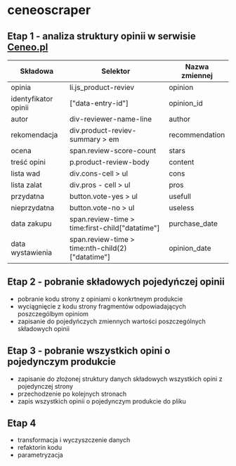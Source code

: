 # ceneoscraper
## Etap 1 - analiza struktury opinii w serwisie [Ceneo.pl](https://www.ceneo.pl)

 |Składowa                |Selektor                                        |Nazwa zmiennej|
 |------------------------|------------------------------------------------|--------------|
 |opinia                  |li.js_product-reviev                            |opinion       |
 |identyfikator opinii    |["data-entry-id"]                               |opinion_id    |
 |autor                   |div-reviewer-name-line                          |author        |
 |rekomendacja            |div.product-reviev-summary > em                 |recommendation|
 |ocena                   |span.review-score-count                         |stars         |
 |treść opini             |p.product-review-body                           |content       |
 |lista wad               |div.cons-cell > ul                              |cons          |
 |lista zalat             |div.pros - cell > ul                            |pros          |
 |przydatna               |button.vote-yes > ul                            |usefull       |
 |nieprzydatna            |button.vote-no > ul                             |useless       |
 |data zakupu             |span.review-time > time:first-child["datatime"] |purchase_date |
 |data wystawienia        |span.review-time > time:nth-child(2)["datatime"]|opinion_date  |
 ## Etap 2 - pobranie składowych pojedyńczej opinii
 - pobranie kodu strony z opiniami o konkrtneym produkcie
 - wyciągnięcie z kodu strony fragmentów odpowiadających poszczególbym opiniom
 - zapisanie do pojedyńczych zmiennych wartości poszczególnych składowych opinii
 ## Etap 3 - pobranie wszystkich opini o pojedynczym produkcie
 - zapisanie do złożonej struktury danych składowych wszystkich opini z pojedynczej strony
 - przechodzenie po kolejnych stronach
 - zapis wszystkich opinii o pojedynczym produkcie do pliku
 ## Etap 4
 - transformacja i wyczyszczenie danych
 - refaktorin kodu
 - parametryzacja